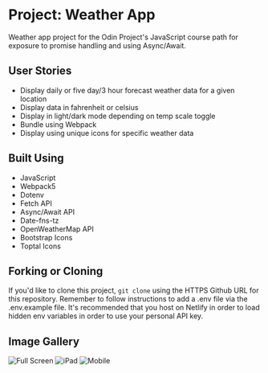 # Project: Weather App

Weather app project for the Odin Project's JavaScript course path for exposure to promise handling and using Async/Await.

## User Stories

- Display daily or five day/3 hour forecast weather data for a given location
- Display data in fahrenheit or celsius
- Display in light/dark mode depending on temp scale toggle
- Bundle using Webpack
- Display using unique icons for specific weather data

## Built Using

- JavaScript
- Webpack5
- Dotenv
- Fetch API
- Async/Await API
- Date-fns-tz
- OpenWeatherMap API
- Bootstrap Icons
- Toptal Icons

## Forking or Cloning

If you'd like to clone this project, `git clone` using the HTTPS Github URL for this repository. Remember to follow instructions to add a .env file via the .env.example file. It's recommended that you host on Netlify in order to load hidden env variables in order to use your personal API key.

## Image Gallery

![Full Screen](https://res.cloudinary.com/angelrodriguez/image/upload/v1676477650/Odin%20Weather%20App/fullscreen.png 'full screen')
![iPad](https://res.cloudinary.com/angelrodriguez/image/upload/v1676477649/Odin%20Weather%20App/responsive.png 'ipad screen')
![Mobile](https://res.cloudinary.com/angelrodriguez/image/upload/v1676477649/Odin%20Weather%20App/mobile.png 'mobile screen')

